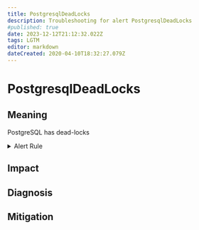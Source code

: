 ```yaml
---
title: PostgresqlDeadLocks
description: Troubleshooting for alert PostgresqlDeadLocks
#published: true
date: 2023-12-12T21:12:32.022Z
tags: LGTM
editor: markdown
dateCreated: 2020-04-10T18:32:27.079Z
---
```


# PostgresqlDeadLocks

## Meaning
[//]: # "Short paragraph that explains what the alert means"
PostgreSQL has dead-locks

<details>
  <summary>Alert Rule</summary>

  ```yaml
alert: PostgresqlDeadLocks
expr: increase(pg_stat_database_deadlocks{datname!~"template.*|postgres"}[1m]) > 5
for: 0m
labels:
    severity: warning
annotations:
    summary: Postgresql dead locks (instance {{ $labels.instance }})
    description: |-
        PostgreSQL has dead-locks
          VALUE = {{ $value }}
          LABELS = {{ $labels }}
    runbook: http://wiki.ringsq.io/runbook/PostgresqlDeadLocks

  ```
</details>


## Impact
[//]: # "What could / will happen if the alert is not addressed"



## Diagnosis
[//]: # "Steps to take to identify the cause of the problem"



## Mitigation
[//]: # "The steps necessary to resolve the alert"
